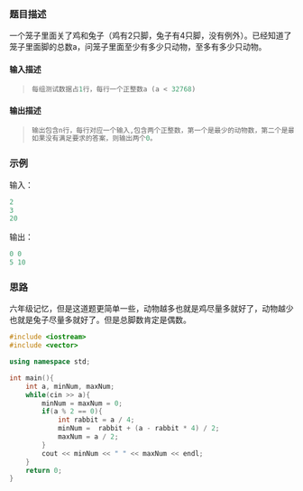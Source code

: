 ### 题目描述

一个笼子里面关了鸡和兔子（鸡有2只脚，兔子有4只脚，没有例外）。已经知道了笼子里面脚的总数a，问笼子里面至少有多少只动物，至多有多少只动物。

#### 输入描述

> ```c++
> 每组测试数据占1行，每行一个正整数a (a < 32768)
> ```

#### 输出描述

> ```c++
> 输出包含n行，每行对应一个输入,包含两个正整数，第一个是最少的动物数，第二个是最多的动物数，两个正整数用一个空格分开
> 如果没有满足要求的答案，则输出两个0。
> ```

### 示例

输入：

```c++
2
3
20
```

输出：

```c++
0 0
5 10
```

### 思路

六年级记忆，但是这道题更简单一些，动物越多也就是鸡尽量多就好了，动物越少也就是兔子尽量多就好了。但是总脚数肯定是偶数。

```c++
#include <iostream>
#include <vector>

using namespace std;

int main(){
    int a, minNum, maxNum;
    while(cin >> a){
        minNum = maxNum = 0;
        if(a % 2 == 0){
            int rabbit = a / 4;
            minNum =  rabbit + (a - rabbit * 4) / 2;
            maxNum = a / 2;
        }
        cout << minNum << " " << maxNum << endl;
    }
    return 0;
}
```

